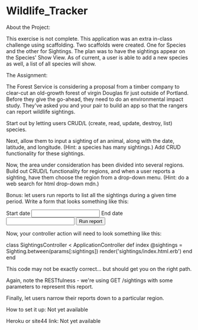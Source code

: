 # Wildlife_Tracker


About the Project:

This exercise is not complete. This application was an extra in-class challenge using scaffolding. Two scaffolds were created. One for Species and the other for Sightings. The plan was to have the sightings appear on the Species' Show View. As of current, a user is able to add a new species as well, a list of all species will show. 

The Assignment:

The Forest Service is considering a proposal from a timber company to clear-cut an old-growth forest of virgin Douglas fir just outside of Portland. Before they give the go-ahead, they need to do an environmental impact study. They've asked you and your pair to build an app so that the rangers can report wildlife sightings.

Start out by letting users CRUD/L (create, read, update, destroy, list) species.

Next, allow them to input a sighting of an animal, along with the date, latitude, and longitude. (Hint: a species has many sightings.) Add CRUD functionality for these sightings.

Now, the area under consideration has been divided into several regions. Build out CRUD/L functionality for regions, and when a user reports a sighting, have them choose the region from a drop-down menu. (Hint: do a web search for html drop-down mdn.)

Bonus: let users run reports to list all the sightings during a given time period. Write a form that looks something like this:

<form action="/sightings" method="get">
  <label for="sightings_start_date">Start date</label>
  <input id="sightings_start_date" name="sightings[start_date]" type="text">
  <label for="sightings_end_date">End date</label>
  <input id="sightings_end_date" name="sightings[end_date]" type="text">
  <button>Run report</button>
</form>

Now, your controller action will need to look something like this:

class SightingsController < ApplicationController
  def index
    @sightings = Sighting.between(params[:sightings])
    render('sightings/index.html.erb')
  end
end

This code may not be exactly correct... but should get you on the right path.

Again, note the RESTfulness - we're using GET /sightings with some parameters to represent this report.

Finally, let users narrow their reports down to a particular region.

How to set it up: Not yet available

Heroku or site44 link: Not yet available 
